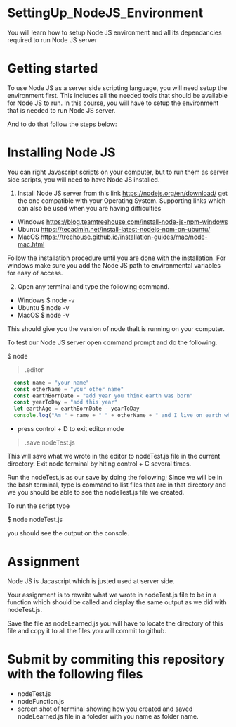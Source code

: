 # SettingUp_NodeJS_Environment
You will learn how to setup Node JS environment and all its dependancies required to run Node JS server

# Getting started

To use Node JS as a server side scripting language, you will need setup the environment first. This includes all the needed tools that should be available for Node JS to run. In this course, you will have to setup the environment that is needed to run Node JS server. 

And to do that follow the steps below:

# Installing Node JS
You can right Javascript scripts on your computer, but to run them as server side scripts, you will need to have Node JS installed.

1. Install Node JS server from this link https://nodejs.org/en/download/ get the one compatible with your Operating System.
   Supporting links which can also be used when you are having difficulties
   
 - Windows https://blog.teamtreehouse.com/install-node-js-npm-windows
 - Ubuntu https://tecadmin.net/install-latest-nodejs-npm-on-ubuntu/
 - MacOS https://treehouse.github.io/installation-guides/mac/node-mac.html
 
 Follow the installation procedure until you are done with the installation. For windows make sure you add the Node JS path to environmental variables for easy of access.

2. Open any terminal and type the following command.

  - Windows $ node -v
  - Ubuntu $ node -v
  - MacOS $ node -v

This should give you the version of node thalt is running on your computer.

To test our Node JS server open command prompt and do the following.

$ node
> .editor

```javascript
  const name = "your name"
  const otherName = "your other name"
  const earthBornDate = "add year you think earth was born"
  const yearToDay = "add this year"
  let earthAge = earthBornDate - yearToDay
  console.log("Am " + name + " " + otherName + " and I live on earth which I think is "+earthAge)
  ```
 - press control + D to exit editor mode
 
 > .save nodeTest.js
 
This will save what we wrote in the editor to nodeTest.js file in the current directory.
Exit node terminal by hiting control + C several times.
 
Run the nodeTest.js as our save by doing the following;
Since we will be in the bash terminal, type ls command to list files that are in that directory and we you should be able to see the nodeTest.js file we created.

To run the script type

$ node nodeTest.js

you should see the output on the console.

# Assignment

Node JS is Jacascript which is justed used at server side. 

Your assignment is to rewrite what we wrote in nodeTest.js file to be in a function which should be called and display the same output as we did with nodeTest.js. 

Save the file as nodeLearned.js you will have to locate the directory of this file and copy it to all the files you will commit to github.

# Submit by commiting this repository with the following files
- nodeTest.js
- nodeFunction.js
- screen shot of terminal showing how you created and saved nodeLearned.js file in a foleder with you name as folder name.









 
 
 
 
 
 
  
  



